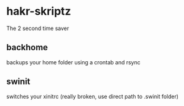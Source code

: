 # hakr-skriptz
The 2 second time saver

## backhome
backups your home folder using a crontab and rsync

## swinit
switches your xinitrc (really broken, use direct path to .swinit folder)

